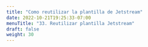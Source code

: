 ```yaml
---
title: "Como reutilizar la plantilla de Jetstream"
date: 2022-10-21T19:25:33-07:00
menuTitle: "33. Reutilizar plantilla Jetstream"
draft: false
weight: 30
---
```


